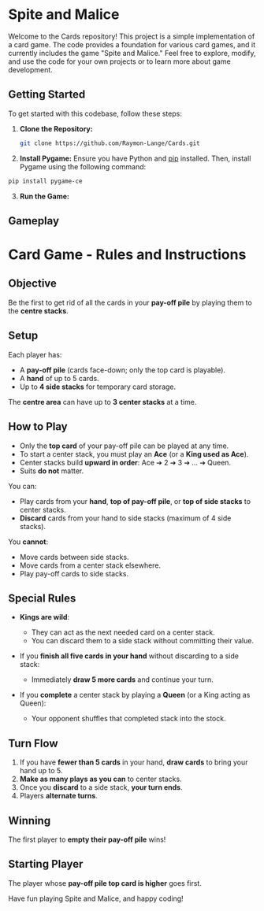 # Spite and Malice

Welcome to the Cards repository! This project is a simple implementation of a card game. The code provides a foundation for various card games, and it currently includes the game "Spite and Malice." Feel free to explore, modify, and use the code for your own projects or to learn more about game development.

## Getting Started

To get started with this codebase, follow these steps:

1. **Clone the Repository:**
   ```bash
   git clone https://github.com/Raymon-Lange/Cards.git


2.  **Install Pygame:**
  Ensure you have Python and [pip](https://pip.pypa.io/en/stable/installation/) installed. Then, install Pygame using the following command:
  ```bash
  pip install pygame-ce

  ```
3. **Run the Game:**

## Gameplay

# Card Game - Rules and Instructions

## Objective
Be the first to get rid of all the cards in your **pay-off pile** by playing them to the **centre stacks**.

## Setup
Each player has:
- A **pay-off pile** (cards face-down; only the top card is playable).
- A **hand** of up to 5 cards.
- Up to **4 side stacks** for temporary card storage.

The **centre area** can have up to **3 center stacks** at a time.

## How to Play
- Only the **top card** of your pay-off pile can be played at any time.
- To start a center stack, you must play an **Ace** (or a **King used as Ace**).
- Center stacks build **upward in order**: Ace ➔ 2 ➔ 3 ➔ … ➔ Queen.
- Suits **do not** matter.

You can:
- Play cards from your **hand**, **top of pay-off pile**, or **top of side stacks** to center stacks.
- **Discard** cards from your hand to side stacks (maximum of 4 side stacks).

You **cannot**:
- Move cards between side stacks.
- Move cards from a center stack elsewhere.
- Play pay-off cards to side stacks.

## Special Rules
- **Kings are wild**:
  - They can act as the next needed card on a center stack.
  - You can discard them to a side stack without committing their value.

- If you **finish all five cards in your hand** without discarding to a side stack:
  - Immediately **draw 5 more cards** and continue your turn.

- If you **complete** a center stack by playing a **Queen** (or a King acting as Queen):
  - Your opponent shuffles that completed stack into the stock.

## Turn Flow
1. If you have **fewer than 5 cards** in your hand, **draw cards** to bring your hand up to 5.
2. **Make as many plays as you can** to center stacks.
3. Once you **discard** to a side stack, **your turn ends**.
4. Players **alternate turns**.

## Winning
The first player to **empty their pay-off pile** wins!

## Starting Player
The player whose **pay-off pile top card is higher** goes first.

Have fun playing Spite and Malice, and happy coding!
